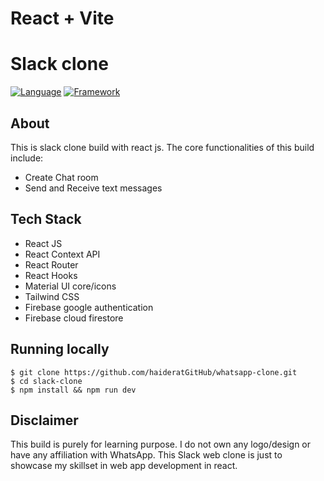 # React + Vite


# Slack clone

[![Language](https://img.shields.io/badge/Language-Javascript-blue.svg?style=flat)](https://www.javascript.com/)
[![Framework](https://img.shields.io/badge/Framework-Reactjs-brightgreen.svg?style=flat)](https://reactjs.org/)


## About

This is slack clone build with react js. The core functionalities of this build include:


- Create Chat room
- Send and Receive text messages

## Tech Stack

- React JS
- React Context API
- React Router
- React Hooks
- Material UI core/icons
- Tailwind CSS
- Firebase google authentication
- Firebase cloud firestore




## Running locally

`$ git clone https://github.com/haideratGitHub/whatsapp-clone.git` <br/>
`$ cd slack-clone` <br/>
`$ npm install && npm run dev` <br/>

## Disclaimer

This build is purely for learning purpose. I do not own any logo/design or have any affiliation with WhatsApp. This Slack web clone is just to showcase my skillset in web app development in react.
